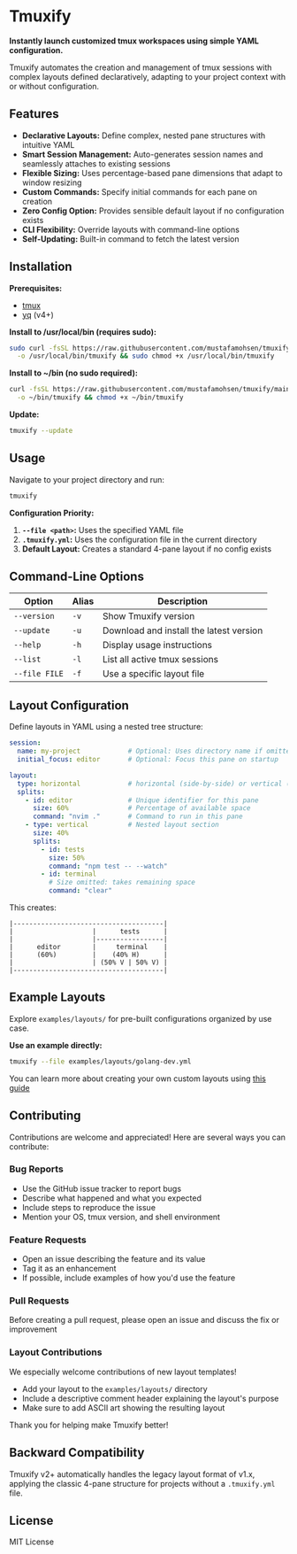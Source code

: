 # Tmuxify

**Instantly launch customized tmux workspaces using simple YAML configuration.**

Tmuxify automates the creation and management of tmux sessions with complex layouts defined declaratively, adapting to your project context with or without configuration.

## Features

- **Declarative Layouts:** Define complex, nested pane structures with intuitive YAML
- **Smart Session Management:** Auto-generates session names and seamlessly attaches to existing sessions
- **Flexible Sizing:** Uses percentage-based pane dimensions that adapt to window resizing
- **Custom Commands:** Specify initial commands for each pane on creation
- **Zero Config Option:** Provides sensible default layout if no configuration exists
- **CLI Flexibility:** Override layouts with command-line options
- **Self-Updating:** Built-in command to fetch the latest version

## Installation

**Prerequisites:**
- [tmux](https://github.com/tmux/tmux)
- [yq](https://github.com/mikefarah/yq) (v4+)

**Install to /usr/local/bin (requires sudo):**
```bash
sudo curl -fsSL https://raw.githubusercontent.com/mustafamohsen/tmuxify/main/tmuxify \
  -o /usr/local/bin/tmuxify && sudo chmod +x /usr/local/bin/tmuxify
```

**Install to ~/bin (no sudo required):**
```bash
curl -fsSL https://raw.githubusercontent.com/mustafamohsen/tmuxify/main/tmuxify \
  -o ~/bin/tmuxify && chmod +x ~/bin/tmuxify
```

**Update:**
```bash
tmuxify --update
```

## Usage

Navigate to your project directory and run:
```bash
tmuxify
```

**Configuration Priority:**
1. **`--file <path>`:** Uses the specified YAML file
2. **`.tmuxify.yml`:** Uses the configuration file in the current directory
3. **Default Layout:** Creates a standard 4-pane layout if no config exists

## Command-Line Options

| Option           | Alias | Description                                     |
|------------------|-------|-------------------------------------------------|
| `--version`      | `-v`  | Show Tmuxify version                            |
| `--update`       | `-u`  | Download and install the latest version         |
| `--help`         | `-h`  | Display usage instructions                      |
| `--list`         | `-l`  | List all active tmux sessions                   |
| `--file FILE`    | `-f`  | Use a specific layout file                      |

## Layout Configuration

Define layouts in YAML using a nested tree structure:

```yaml
session:
  name: my-project            # Optional: Uses directory name if omitted
  initial_focus: editor       # Optional: Focus this pane on startup

layout:
  type: horizontal            # horizontal (side-by-side) or vertical (top/bottom)
  splits:
    - id: editor              # Unique identifier for this pane
      size: 60%               # Percentage of available space
      command: "nvim ."       # Command to run in this pane
    - type: vertical          # Nested layout section
      size: 40%
      splits:
        - id: tests
          size: 50%
          command: "npm test -- --watch"
        - id: terminal
          # Size omitted: takes remaining space
          command: "clear"
```

This creates:
```
|--------------------------------------|
|                    |      tests      |
|                    |-----------------|
|      editor        |     terminal    |
|      (60%)         |    (40% H)      |
|                    | (50% V | 50% V) |
|--------------------------------------|
```

## Example Layouts

Explore `examples/layouts/` for pre-built configurations organized by use case.

**Use an example directly:**
```bash
tmuxify --file examples/layouts/golang-dev.yml
```

You can learn more about creating your own custom layouts using [this guide](https://github.com/mustafamohsen/tmuxify/wiki/Creating-Custom-Layout)

## Contributing

Contributions are welcome and appreciated! Here are several ways you can contribute:

### Bug Reports
- Use the GitHub issue tracker to report bugs
- Describe what happened and what you expected
- Include steps to reproduce the issue
- Mention your OS, tmux version, and shell environment

### Feature Requests
- Open an issue describing the feature and its value
- Tag it as an enhancement
- If possible, include examples of how you'd use the feature

### Pull Requests
Before creating a pull request, please open an issue and discuss the fix or improvement

### Layout Contributions
We especially welcome contributions of new layout templates!
- Add your layout to the `examples/layouts/` directory
- Include a descriptive comment header explaining the layout's purpose
- Make sure to add ASCII art showing the resulting layout

Thank you for helping make Tmuxify better!

## Backward Compatibility

Tmuxify v2+ automatically handles the legacy layout format of v1.x, applying the classic 4-pane structure for projects without a `.tmuxify.yml` file.

## License

MIT License

